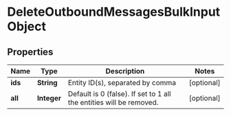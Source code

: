 
# DeleteOutboundMessagesBulkInputObject

## Properties
Name | Type | Description | Notes
------------ | ------------- | ------------- | -------------
**ids** | **String** | Entity ID(s), separated by comma |  [optional]
**all** | **Integer** | Default is 0 (false). If set to 1 all the entities will be removed. |  [optional]



